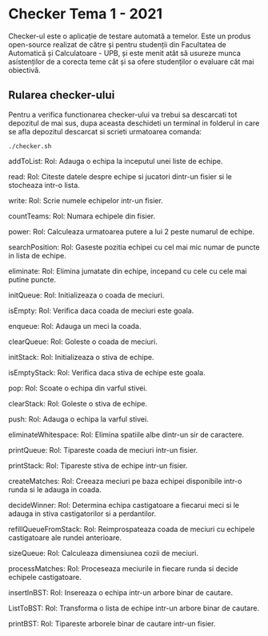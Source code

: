 # Checker Tema 1 - 2021
Checker-ul este o aplicație de testare automată a temelor. Este un produs open-source realizat de către și pentru studenții din Facultatea de Automatică și Calculatoare - UPB, și este menit atât să usureze munca asistenților de a corecta teme cât și sa ofere studenților o evaluare cât mai obiectivă.

## Rularea checker-ului
Pentru a verifica functionarea checker-ului va trebui sa descarcati tot depozitul de mai sus, dupa aceasta deschideti un terminal in folderul in care se afla depozitul descarcat si scrieti urmatoarea comanda:
```shell
./checker.sh
````
addToList:
Rol: Adauga o echipa la inceputul unei liste de echipe.

read:
Rol: Citeste datele despre echipe si jucatori dintr-un fisier si le stocheaza intr-o lista.

write:
Rol: Scrie numele echipelor intr-un fisier.

countTeams:
Rol: Numara echipele din fisier.

power:
Rol: Calculeaza urmatoarea putere a lui 2 peste numarul de echipe.

searchPosition:
Rol: Gaseste pozitia echipei cu cel mai mic numar de puncte in lista de echipe.

eliminate:
Rol: Elimina jumatate din echipe, incepand cu cele cu cele mai putine puncte.

initQueue:
Rol: Initializeaza o coada de meciuri.

isEmpty:
Rol: Verifica daca coada de meciuri este goala.

enqueue:
Rol: Adauga un meci la coada.

clearQueue:
Rol: Goleste o coada de meciuri.

initStack:
Rol: Initializeaza o stiva de echipe.

isEmptyStack:
Rol: Verifica daca stiva de echipe este goala.

pop:
Rol: Scoate o echipa din varful stivei.

clearStack:
Rol: Goleste o stiva de echipe.

push:
Rol: Adauga o echipa la varful stivei.

eliminateWhitespace:
Rol: Elimina spatiile albe dintr-un sir de caractere.

printQueue:
Rol: Tipareste coada de meciuri intr-un fisier.

printStack:
Rol: Tipareste stiva de echipe intr-un fisier.

createMatches:
Rol: Creeaza meciuri pe baza echipei disponibile intr-o runda si le adauga in coada.

decideWinner:
Rol: Determina echipa castigatoare a fiecarui meci si le adauga in stiva castigatorilor si a perdantilor.

refillQueueFromStack:
Rol: Reimprospateaza coada de meciuri cu echipele castigatoare ale rundei anterioare.

sizeQueue:
Rol: Calculeaza dimensiunea cozii de meciuri.

processMatches:
Rol: Proceseaza meciurile in fiecare runda si decide echipele castigatoare.

insertInBST:
Rol: Insereaza o echipa intr-un arbore binar de cautare.

ListToBST:
Rol: Transforma o lista de echipe intr-un arbore binar de cautare.

printBST:
Rol: Tipareste arborele binar de cautare intr-un fisier.